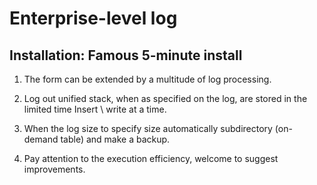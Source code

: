 Enterprise-level log
===

Installation: Famous 5-minute install
-------

1. The form can be extended by a multitude of log processing.

2. Log out unified stack, when as specified on the log, are stored in the limited time Insert \ write at a time.

3. When the log size to specify size automatically subdirectory (on-demand table) and make a backup.

4. Pay attention to the execution efficiency, welcome to suggest improvements.
